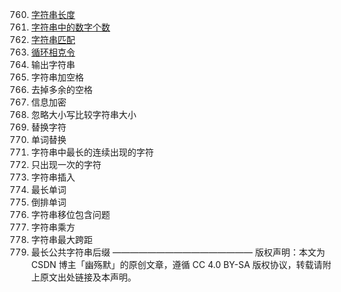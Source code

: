 760. [字符串长度](https://www.acwing.com/problem/content/762/)
761. [字符串中的数字个数](https://www.acwing.com/problem/content/763/)
762. [字符串匹配](https://www.acwing.com/problem/content/764/)
763. [循环相克令](https://www.acwing.com/problem/content/765/)
764. 输出字符串
765. 字符串加空格
766. 去掉多余的空格
767. 信息加密
768. 忽略大小写比较字符串大小
769. 替换字符
770. 单词替换
771. 字符串中最长的连续出现的字符
772. 只出现一次的字符
773. 字符串插入
774. 最长单词
775. 倒排单词
776. 字符串移位包含问题
777. 字符串乘方
778. 字符串最大跨距
779. 最长公共字符串后缀
     ————————————————
     版权声明：本文为 CSDN 博主「幽殇默」的原创文章，遵循 CC 4.0 BY-SA 版权协议，转载请附上原文出处链接及本声明。
